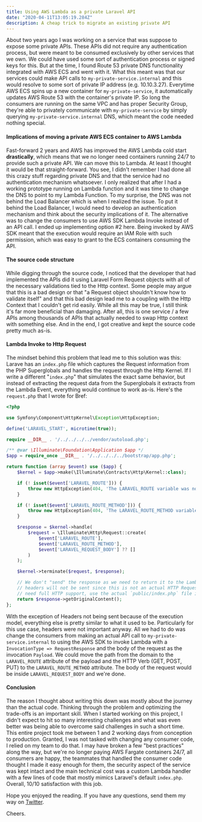 ```yaml
---
title: Using AWS Lambda as a private Laravel API
date: "2020-04-11T13:05:19.284Z"
description: A cheap trick to migrate an existing private API 
---
```


About two years ago I was working on a service that was suppose to
expose some private APIs. These APIs did not require any authentication
process, but were meant to be consumed exclusively by other services
that we own. We could have used some sort of authentication process or
signed keys for this. But at the time, I found Route 53 private DNS
functionality integrated with AWS ECS and went with it. What this meant
was that our services could make API calls to `my-private-service.internal`
and this would resolve to some sort of private IP address (e.g. 10.10.3.27).
Everytime AWS ECS spins up a new container for `my-private-service`, it
automatically updates AWS Route 53 with the container's private IP.
So long the consumers are running on the same VPC and has proper
Security Group, they're able to privately communicate with `my-private-service`
by simply querying `my-private-service.internal` DNS, which meant the
code needed nothing special.

#### Implications of moving a private AWS ECS container to AWS Lambda

Fast-forward 2 years and AWS has improved the AWS Lambda cold start
**drastically**, which means that we no longer need containers running
24/7 to provide such a private API. We can move this to Lambda. At least
I thought it would be that straight-forward. You see,
I didn't remember I had done all this crazy stuff regarding private DNS
and that the service had no authentication mechanism whatsoever. I only
realized that after I had a working prototype running on Lambda function
and it was time to change the DNS to point to my Lambda Function. To my
surprise, the DNS was not behind the Load Balancer which is when I 
realized the issue. To put it behind the Load Balancer, I would need
to develop an authentication mechanism and think about the security
implications of it. The alternative was to change the consumers to
use AWS SDK Lambda Invoke instead of an API call. I ended up implementing
option #2 here. Being invoked by AWS SDK meant that the execution
would require an IAM Role with such permission, which was easy to
grant to the ECS containers consuming the API.

#### The source code structure

While digging through the source code, I noticed that the developer
that had implemented the APIs did it using Laravel Form Request
objects with all of the necessary validations tied to the Http
context. Some people may argue that this is a bad design or that
"a Request object shouldn't know how to validate itself" and that
this bad design lead me to a coupling with the Http Context that 
I couldn't get rid easily. While all this may be true, I still think
it's far more beneficial than damaging. After all, this is one service
 / a few APIs among thousands of APIs that actually needed to swap
Http context with something else. And in the end, I got creative
and kept the source code pretty much as-is.

#### Lambda Invoke to Http Request

The mindset behind this problem that lead me to this solution was this:
Larave has an `index.php` file which captures the Request information
from the PHP Superglobals and handles the request through the Http Kernel.
If I write a different "`index.php`" that simulates the exact same behavior,
but instead of extracting the request data from the Superglobals it
extracts from the Lambda Event, everything would continue to work
as-is. Here's the `request.php` that I wrote for Bref:

```php
<?php

use Symfony\Component\HttpKernel\Exception\HttpException;

define('LARAVEL_START', microtime(true));

require __DIR__ . '/../../../../vendor/autoload.php';

/** @var \Illuminate\Foundation\Application $app */
$app = require_once __DIR__ . '/../../../../bootstrap/app.php';

return function (array $event) use ($app) {
    $kernel = $app->make(\Illuminate\Contracts\Http\Kernel::class);

    if (! isset($event['LARAVEL_ROUTE'])) {
        throw new HttpException(404, 'The LARAVEL_ROUTE variable was not specified.');
    }

    if (! isset($event['LARAVEL_ROUTE_METHOD'])) {
        throw new HttpException(404, 'The LARAVEL_ROUTE_METHOD variable was not specified.');
    }

    $response = $kernel->handle(
        $request = \Illuminate\Http\Request::create(
            $event['LARAVEL_ROUTE'],
            $event['LARAVEL_ROUTE_METHOD'],
            $event['LARAVEL_REQUEST_BODY'] ?? []
        )
    );

    $kernel->terminate($request, $response);

    // We don't "send" the response as we need to return it to the Lambda. This means
    // headers will not be sent since this is not an actual HTTP Request. If you
    // need full HTTP support, use the actual `public/index.php` file instead.
    return $response->getOriginalContent();
};
```

With the exception of Headers not being sent because of the execution
model, everything else is pretty similar to what it used to be.
Particularly for this use case, headers were not important anyway.
All we had to do was change the consumers from making an actual
API call to `my-private-service.internal` to using the AWS SDK
to invoke Lambda with a `InvocationType => RequestResponse` and the body of the
request as the invocation `Payload`. We could move the path from
the domain to the `LARAVEL_ROUTE` attribute of the payload and the
HTTP Verb (GET, POST, PUT) to the `LARAVEL_ROUTE_METHOD` attribute.
The body of the request would be inside `LARAVEL_REQUEST_BODY` and
we're done.

#### Conclusion

The reason I thought about writing this down was mostly about the
journey than the actual code. Thinking through the problem and 
optimizing the trade-offs is an important skill. When I started 
working on this project, I didn't expect to hit so many interesting 
challenges and what was even better was being able to overcome said
challenges in such a short time. This entire project took me between
1 and 2 working days from conception to production. Granted, I was 
not tasked with changing any consumer code, I relied on my team 
to do that. I may have broken a few "best practices" along the way,
but we're no longer paying AWS Fargate containers 24/7, all consumers
are happy, the teammates that handled the consumer code thought I
made it easy enough for them, the security aspect of the service
was kept intact and the main technical cost was a custom Lambda
handler with a few lines of code that mostly mimics Laravel's default
`index.php`. Overall, 10/10 satisfaction with this job. 

Hope you enjoyed the reading. If you have any questions,
send them my way on [Twitter](https://twitter.com/deleugyn).

Cheers.